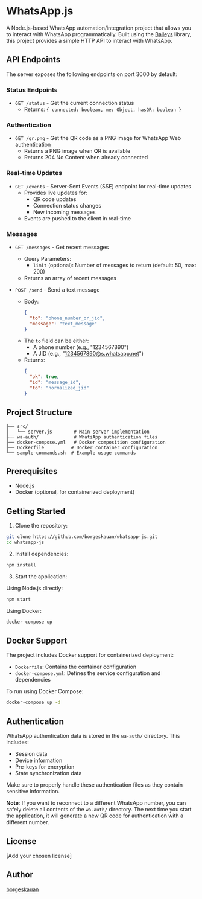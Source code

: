# WhatsApp.js

A Node.js-based WhatsApp automation/integration project that allows you to interact with WhatsApp programmatically. Built using the [Baileys](https://github.com/WhiskeySockets/Baileys) library, this project provides a simple HTTP API to interact with WhatsApp.

## API Endpoints

The server exposes the following endpoints on port 3000 by default:

### Status Endpoints
- `GET /status` - Get the current connection status
  - Returns: `{ connected: boolean, me: Object, hasQR: boolean }`

### Authentication
- `GET /qr.png` - Get the QR code as a PNG image for WhatsApp Web authentication
  - Returns a PNG image when QR is available
  - Returns 204 No Content when already connected

### Real-time Updates
- `GET /events` - Server-Sent Events (SSE) endpoint for real-time updates
  - Provides live updates for:
    - QR code updates
    - Connection status changes
    - New incoming messages
  - Events are pushed to the client in real-time

### Messages
- `GET /messages` - Get recent messages
  - Query Parameters:
    - `limit` (optional): Number of messages to return (default: 50, max: 200)
  - Returns an array of recent messages

- `POST /send` - Send a text message
  - Body:
    ```json
    {
      "to": "phone_number_or_jid",
      "message": "text_message"
    }
    ```
  - The `to` field can be either:
    - A phone number (e.g., "1234567890")
    - A JID (e.g., "1234567890@s.whatsapp.net")
  - Returns:
    ```json
    {
      "ok": true,
      "id": "message_id",
      "to": "normalized_jid"
    }
    ```

## Project Structure

```
├── src/
│   └── server.js        # Main server implementation
├── wa-auth/             # WhatsApp authentication files
├── docker-compose.yml   # Docker composition configuration
├── Dockerfile          # Docker container configuration
└── sample-commands.sh  # Example usage commands
```

## Prerequisites

- Node.js
- Docker (optional, for containerized deployment)

## Getting Started

1. Clone the repository:
```bash
git clone https://github.com/borgeskauan/whatsapp-js.git
cd whatsapp-js
```

2. Install dependencies:
```bash
npm install
```

3. Start the application:

Using Node.js directly:
```bash
npm start
```

Using Docker:
```bash
docker-compose up
```

## Docker Support

The project includes Docker support for containerized deployment:

- `Dockerfile`: Contains the container configuration
- `docker-compose.yml`: Defines the service configuration and dependencies

To run using Docker Compose:
```bash
docker-compose up -d
```

## Authentication

WhatsApp authentication data is stored in the `wa-auth/` directory. This includes:
- Session data
- Device information
- Pre-keys for encryption
- State synchronization data

Make sure to properly handle these authentication files as they contain sensitive information.

**Note**: If you want to reconnect to a different WhatsApp number, you can safely delete all contents of the `wa-auth/` directory. The next time you start the application, it will generate a new QR code for authentication with a different number.

## License

[Add your chosen license]

## Author

[borgeskauan](https://github.com/borgeskauan)
